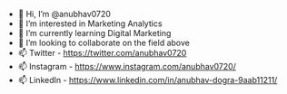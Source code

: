 - 👋 Hi, I’m @anubhav0720
- 👀 I’m interested in Marketing Analytics
- 🌱 I’m currently learning Digital Marketing
- 💞️ I’m looking to collaborate on the field above
- 📫 Twitter - https://twitter.com/anubhav0720
- 📫 Instagram - https://www.instagram.com/anubhav0720/
- 📫 LinkedIn - https://www.linkedin.com/in/anubhav-dogra-9aab11211/

<!---
anubhav0720/anubhav0720 is a ✨ special ✨ repository because its `README.md` (this file) appears on your GitHub profile.
You can click the Preview link to take a look at your changes.
--->
